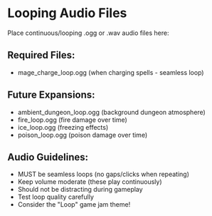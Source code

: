 # Looping Audio Files

Place continuous/looping .ogg or .wav audio files here:

## Required Files:
- mage_charge_loop.ogg (when charging spells - seamless loop)

## Future Expansions:
- ambient_dungeon_loop.ogg (background dungeon atmosphere)
- fire_loop.ogg (fire damage over time)
- ice_loop.ogg (freezing effects)
- poison_loop.ogg (poison damage over time)

## Audio Guidelines:
- MUST be seamless loops (no gaps/clicks when repeating)
- Keep volume moderate (these play continuously)
- Should not be distracting during gameplay
- Test loop quality carefully
- Consider the "Loop" game jam theme!
